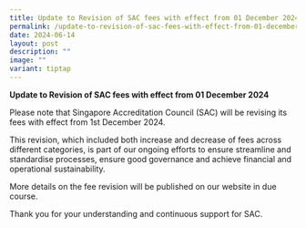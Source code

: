 ```yaml
---
title: Update to Revision of SAC fees with effect from 01 December 2024
permalink: /update-to-revision-of-sac-fees-with-effect-from-01-december-2024/
date: 2024-06-14
layout: post
description: ""
image: ""
variant: tiptap
---
```

<p><strong>Update to Revision of SAC fees with effect from 01 December 2024</strong>
</p>
<p>Please note that Singapore Accreditation Council (SAC) will be revising
its fees with effect from 1st December 2024.</p>
<p>This revision, which included both increase and decrease of fees across
different categories, is part of our ongoing efforts to ensure streamline
and standardise processes, ensure good governance and achieve financial
and operational sustainability.</p>
<p>More details on the fee revision will be published on our website in due
course.</p>
<p>Thank you for your understanding and continuous support for SAC.</p>